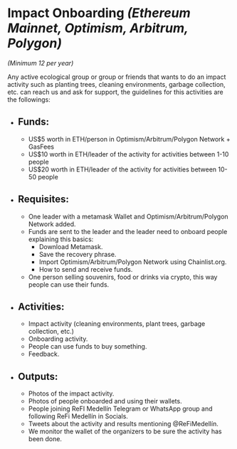 # Impact Onboarding *(Ethereum Mainnet, Optimism, Arbitrum, Polygon)*
*(Minimum 12 per year)*

Any active ecological group or group or friends that wants to do an impact activity such as planting trees, cleaning environments, garbage collection, etc. can reach us and ask for support, the guidelines for this activities are the followings:

- ## Funds:
  - US$5 worth in ETH/person in Optimism/Arbitrum/Polygon Network + GasFees
  - US$10 worth in ETH/leader of the activity for activities between 1-10 people
  - US$20 worth in ETH/leader of the activity for activities between 10-50 people

- ## Requisites:
  - One leader with a metamask Wallet and Optimism/Arbitrum/Polygon Network added.
  - Funds are sent to the leader and the leader need to onboard people explaining this basics:
    - Download Metamask.
    - Save the recovery phrase.
    - Import Optimism/Arbitrum/Polygon Network using Chainlist.org.
    - How to send and receive funds.
  - One person selling souvenirs, food or drinks via crypto, this way people can use their funds.

- ## Activities:
  - Impact activity (cleaning environments, plant trees, garbage collection, etc.)
  - Onboarding activity.
  - People can use funds to buy something.
  - Feedback.

- ## Outputs:
  - Photos of the impact activity.
  - Photos of people onboarded and using their wallets.
  - People joining ReFI Medellín Telegram or WhatsApp group and following ReFi Medellín in Socials.
  - Tweets about the activity and results mentioning @ReFiMedellín.
  - We monitor the wallet of the organizers to be sure the activity has been done.

